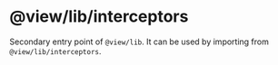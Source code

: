 # @view/lib/interceptors

Secondary entry point of `@view/lib`. It can be used by importing from `@view/lib/interceptors`.
